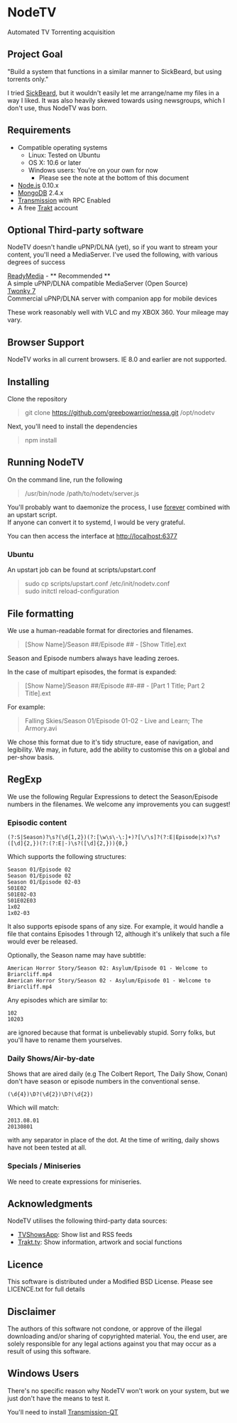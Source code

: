 # NodeTV
Automated TV Torrenting acquisition

## Project Goal

"Build a system that functions in a similar manner to SickBeard, but using torrents only."

I tried [SickBeard](http://sickbeard.com/), but it wouldn't easily let me arrange/name my files in a way I liked. It was also heavily skewed towards using newsgroups, which I don't use, thus NodeTV was born.


## Requirements

- Compatible operating systems
	- Linux: Tested on Ubuntu
	- OS X: 10.6 or later
	- Windows users: You're on your own for now
		- Please see the note at the bottom of this document
- [Node.js](http://nodejs.org) 0.10.x
- [MongoDB](http://mongodb.org) 2.4.x
- [Transmission](http://transmissionbt.com) with RPC Enabled
- A free [Trakt](http://trakt.tv) account


## Optional Third-party software
NodeTV doesn't handle uPNP/DLNA (yet), so if you want to stream your content, you'll need a MediaServer. I've used the following, with various degrees of success


[ReadyMedia](minidlna.sourceforge.net) - ** Recommended **  
A simple uPNP/DLNA compatible MediaServer (Open Source)  
[Twonky 7](http://twonky.com/downloads)  
Commercial uPNP/DLNA server with companion app for mobile devices
  
These work reasonably well with VLC and my XBOX 360. Your mileage may vary.


## Browser Support

NodeTV works in all current browsers. IE 8.0 and earlier are not supported.


## Installing

Clone the repository
> git clone https://github.com/greebowarrior/nessa.git /opt/nodetv

Next, you'll need to install the dependencies
> npm install


## Running NodeTV

On the command line, run the following
> /usr/bin/node /path/to/nodetv/server.js

You'll probably want to daemonize the process, I use [forever](https://github.com/nodejitsu/forever) combined with an upstart script.  
If anyone can convert it to systemd, I would be very grateful.

You can then access the interface at [http://localhost:6377](http://localhost:6377)  

### Ubuntu
An upstart job can be found at scripts/upstart.conf
> sudo cp scripts/upstart.conf /etc/init/nodetv.conf  
> sudo initctl reload-configuration


## File formatting

We use a human-readable format for directories and filenames.
>[Show Name]/Season ##/Episode ## - [Show Title].ext

Season and Episode numbers always have leading zeroes.

In the case of multipart episodes, the format is expanded:
> [Show Name]/Season ##/Episode ##-## - [Part 1 Title; Part 2 Title].ext

For example:

> Falling Skies/Season 01/Episode 01-02 - Live and Learn; The Armory.avi

We chose this format due to it's tidy structure, ease of navigation, and legibility. We may, in future, add the ability to customise this on a global and per-show basis.


## RegExp

We use the following Regular Expressions to detect the Season/Episode numbers in the filenames.
We welcome any improvements you can suggest!

### Episodic content
	
	(?:S|Season)?\s?(\d{1,2})(?:[\w\s\-\:]+)?[\/\s]?(?:E|Episode|x)?\s?([\d]{2,})(?:(?:E|-)\s?([\d]{2,})){0,}

Which supports the following structures:
	
	Season 01/Episode 02
	Season 01/Episode 02
	Season 01/Episode 02-03
	S01E02
	S01E02-03
	S01E02E03
	1x02
	1x02-03

It also supports episode spans of any size. For example, it would handle a file that contains Episodes 1 through 12, although it's unlikely that such a file would ever be released.	

Optionally, the Season name may have subtitle:
	
	American Horror Story/Season 02: Asylum/Episode 01 - Welcome to Briarcliff.mp4
	American Horror Story/Season 02 - Asylum/Episode 01 - Welcome to Briarcliff.mp4

Any episodes which are similar to:	

	102
	10203
	
are ignored because that format is unbelievably stupid. Sorry folks, but you'll have to rename them yourselves.

### Daily Shows/Air-by-date

Shows that are aired daily (e.g The Colbert Report, The Daily Show, Conan) don't have season or episode numbers in the conventional sense.
	
	(\d{4})\D?(\d{2})\D?(\d{2})
Which will match:
	
	2013.08.01
	20130801
	
with any separator in place of the dot.
At the time of writing, daily shows have not been tested at all.

### Specials / Miniseries

We need to create expressions for miniseries.


			
## Acknowledgments

NodeTV utilises the following third-party data sources:

- [TVShowsApp](http://tvshowsapp.com): Show list and RSS feeds
- [Trakt.tv](http://trakt.tv): Show information, artwork and social functions



## Licence

This software is distributed under a Modified BSD License. Please see LICENCE.txt for full details



## Disclaimer

The authors of this software not condone, or approve of the illegal downloading and/or sharing of copyrighted material. You, the end user, are solely responsible for any legal actions against you that may occur as a result of using this software.



## Windows Users

There's no specific reason why NodeTV won't work on your system, but we just don't have the means to test it.

You'll need to install [Transmission-QT](http://sourceforge.net/projects/trqtw/)
